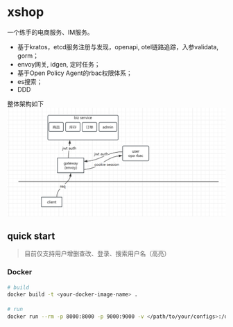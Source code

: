 # xshop
 一个练手的电商服务、IM服务。
* 基于kratos，etcd服务注册与发现，openapi, otel链路追踪，入参validata, gorm；
* envoy网关, idgen, 定时任务；
* 基于Open Policy Agent的rbac权限体系；
* es搜索；
* DDD

整体架构如下
![jiagou](./doc/img/xshop架构.png)


## quick start

> 目前仅支持用户增删查改、登录、搜索用户名（高亮）

### Docker
```bash
# build
docker build -t <your-docker-image-name> .

# run
docker run --rm -p 8000:8000 -p 9000:9000 -v </path/to/your/configs>:/data/conf <your-docker-image-name>
```
